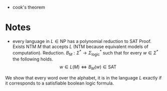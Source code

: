 
- cook's theorem


# Notes

- every language in $L \in \mathrm{NP}$ has a polynomial reduction to $\mathrm{SAT}$
Proof. Exists NTM $M$ that accepts $L$ (NTM because equivalent models of computation). Reduction. $B_{M} : \Sigma^{*} \to \Sigma_{\mathrm{logic}}^{*}$ such that for every $w \in \Sigma^{*}$ the following holds.
$$
w \in L(M) \iff B_{M}(w) \in \mathrm{SAT}
$$

We show that every word over the alphabet, it is in the language $L$ exactly if it corresponds to a satisfiable boolean logic formula.
